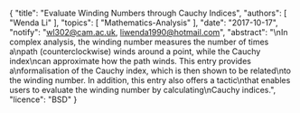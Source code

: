 {
    "title": "Evaluate Winding Numbers through Cauchy Indices",
    "authors": [
        "Wenda Li"
    ],
    "topics": [
        "Mathematics-Analysis"
    ],
    "date": "2017-10-17",
    "notify": "wl302@cam.ac.uk, liwenda1990@hotmail.com",
    "abstract": "\nIn complex analysis, the winding number measures the number of times a\npath (counterclockwise) winds around a point, while the Cauchy index\ncan approximate how the path winds. This entry provides a\nformalisation of the Cauchy index, which is then shown to be related\nto the winding number. In addition, this entry also offers a tactic\nthat enables users to evaluate the winding number by calculating\nCauchy indices.",
    "licence": "BSD"
}